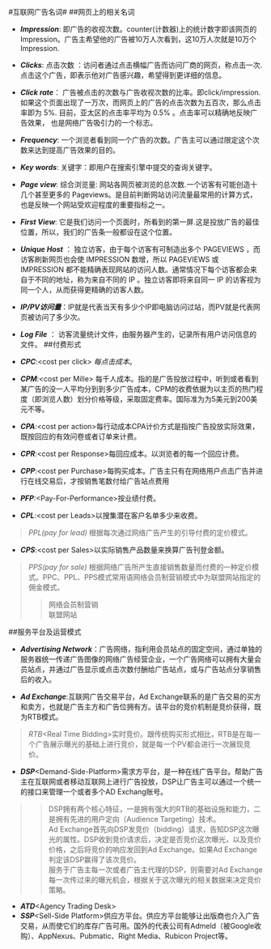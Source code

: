 #互联网广告名词#
##网页上的相关名词
*   ***Impression***: 即广告的收视次数。counter(计数器)上的统计数字即该网页的 Impression。广告主希望他的广告被10万人次看到，这10万人次就是10万个Impression.

*	***Clicks***: 点击次数 ：访问者通过点击横幅广告而访问厂商的网页，称点击一次.点击这个广告，即表示他对广告感兴趣，希望得到更详细的信息。 

*	***Click rate***： 广告被点击的次数与广告收视次数的比率。即click/impression.如果这个页面出现了一万次，而网页上的广告的点击次数为五百次，那么点击率即为 5%. 目前，亚太区的点击率平均为 0.5% 。点击率可以精确地反映广告效果， 也是网络广告吸引力的一个标志。 

*	***Frequency***: 一个浏览者看到同一个广告的次数。广告主可以通过限定这个次数来达到提高广告效果的目的。

*	***Key words***: 关键字：即用户在搜索引擎中提交的查询关键字。

*	***Page view***: 综合浏览量: 网站各网页被浏览的总次数.一个访客有可能创造十几个甚至更多的 Pageviews。是目前判断网站访问流量最常用的计算方式，也是反映一个网站受欢迎程度的重要指标之一。 
*	***First View***: 它是我们访问一个页面时，所看到的第一屏.这是投放广告的最佳位置，所以，我们的广告条一般都设在这个位置。
* ***Unique Host*** ： 独立访客，由于每个访客有可制造出多个 PAGEVIEWS ，而访客刷新网页也会使 IMPRESSION 数增，所以 PAGEVIEWS 或 IMPRESSION 都不能精确表现网站的访问人数。通常情况下每个访客都会来自于不同的地址，称为来自不同的 IP 。独立访客即将来自同一 IP 的访客视为同一个人，从而获得更精确的访客人数。
* ***IP/PV访问量***：IP就是代表当天有多少个IP即电脑访问过站，而PV就是代表网页被访问了多少次。
* ***Log File*** ： 访客流量统计文件，由服务器产生的，记录所有用户访问信息的文件。
##付费形式
* ***CPC***:&lt;cost per click&gt; *每点击成本*。
* ***CPM***:&lt;cost per Mille&gt; 每千人成本。指的是广告投放过程中，听到或者看到某广告的没一人平均分到到多少广告成本，CPM的收费依据为以主页的热门程度（即浏览人数）划分价格等级，采取固定费率。国际准为为5美元到200美元不等。
* ***CPA***:&lt;cost per action&gt;每行动成本CPA计价方式是指按广告投放实际效果，既按回应的有效问卷或者订单来计费。
* ***CPR***:&lt;cost per  Response&gt;每回应成本。以浏览者的每一个回应计费。
* ***CPP***:&lt;cost per Purchase&gt;每购买成本。广告主只有在网络用户点击广告并进行在线交易后，才按销售笔数付给广告站点费用
* ***PFP***:&lt;Pay-For-Performance&gt;按业绩付费。
* ***CPL***:&lt;cost per Leads&gt;以搜集潜在客户名单多少来收费。
>*PPL(pay for lead)* 根据每次通过网络广告产生的引导付费的定价模式。
* ***CPS***:&lt;cost per Sales&gt;以实际销售产品数量来换算广告刊登金额。
>*PPS(pay for sale)* 根据网络广告所产生直接销售数量而付费的一种定价模式。PPC、PPL、PPS模式常用语网络会员制营销模式中为联盟网站指定的佣金模式。
>>网络会员制营销</br>
  联盟网站

##服务平台及运营模式
* ***Advertising Network***：广告网络，指利用会员站点的固定空间，通过单独的服务器统一传递广告图像的网络广告经营企业，一个广告网络可以拥有大量会员站点，并通过广告显示或点击次数付酬给广告站点，或与广告站点分享销售后的收入。
  
* ***Ad Exchange***:互联网广告交易平台，Ad Exchange联系的是广告交易的买方和卖方，也就是广告主方和广告位拥有方。该平台的竞价机制是竞价获得，既为RTB模式。
>*RTB*&lt;Real Time Bidding&gt;实时竞价。跟传统购买形式相比，RTB是在每一个广告展示曝光的基础上进行竞价，就是每一个PV都会进行一次展现竞价。
  
* ***DSP***&lt;Demand-Side-Platform&gt;需求方平台，是一种在线广告平台。帮助广告主在互联网或者移动互联网上进行广告投放，DSP让广告主可以通过一个统一的接口来管理一个或者多个AD Exchang账号。
>>DSP拥有两个核心特征，一是拥有强大的RTB的基础设施和能力，二是拥有先进的用户定向（Audience Targeting）技术。</br>
Ad Exchange首先向DSP发竞价（bidding）请求，告知DSP这次曝光的属性。DSP收到竞价请求后，决定是否竞价这次曝光，以及竞价价格，之后将竞价的响应发回到Ad Exchange。如果Ad Exchange判定该DSP赢得了该次竞价。</br>
服务于广告主每一次或者广告主代理的DSP，则需要对Ad Exchange每一次传过来的曝光机会，根据关于这次曝光的相关数据来决定竞价策略。
* ***ATD***&lt;Agency Trading Desk&gt;
* ***SSP***&lt;Sell-Side Platform&gt;供应方平台。供应方平台能够让出版商也介入广告交易，从而使它们的库存广告可用。国外的代表公司有Admeld（被Google收购）、AppNexus、Pubmatic、Right Media、Rubicon Project等。</br>


